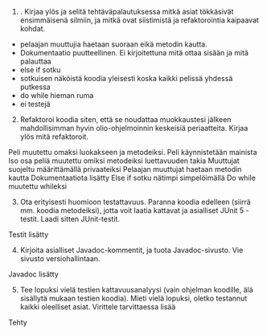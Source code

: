 1) . Kirjaa ylös ja selitä tehtäväpalautuksessa mitkä asiat tökkäsivät ensimmäisenä silmiin, ja mitkä ovat siistimistä ja refaktorointia kaipaavat kohdat.

- pelaajan muuttujia haetaan suoraan eikä metodin kautta.
- Dokumentaatio puutteellinen. Ei kirjoitettuna mitä ottaa sisään ja mitä palauttaa
- else if sotku
- sotkuisen näköistä koodia yleisesti koska kaikki pelissä yhdessä putkessa
- do while hieman ruma
- ei testejä

2) Refaktoroi koodia siten, että se noudattaa muokkaustesi jälkeen mahdollisimman hyvin olio-ohjelmoinnin keskeisiä periaatteita. Kirjaa ylös mitä refaktoroit.

Peli muutettu omaksi luokakseen ja metodeiksi.
Peli käynnistetään mainista
Iso osa peliä muutettu omiksi metodeiksi luettavuuden takia
Muuttujat suojeltu määrittämällä privaateiksi
Pelaajan muuttujat haetaan metodin kautta
Dokumentaatiota lisätty
Else if sotku nätimpi simpelöimällä
Do while muutettu whileksi

3) Ota erityisesti huomioon testattavuus. Paranna koodia edelleen (siirrä mm. koodia metodeiksi), jotta voit laatia kattavat ja asialliset JUnit 5 -testit. Laadi sitten JUnit-testit.

Testit lisätty

4) Kirjoita asialliset Javadoc-kommentit, ja tuota Javadoc-sivusto. Vie sivusto versiohallintaan.

Javadoc lisätty

5) Tee lopuksi vielä testien kattavuusanalyysi (vain ohjelman koodille, älä sisällytä mukaan testien koodia). Mieti vielä lopuksi, oletko testannut kaikki oleelliset asiat. Virittele tarvittaessa lisää

Tehty